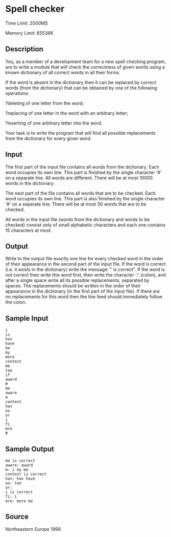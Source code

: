 # Spell checker

Time Limit: 2000MS

Memory Limit: 65536K


## Description

You, as a member of a development team for a new spell checking program, are to write a module that will check the correctness of given words using a known dictionary of all correct words in all their forms.

If the word is absent in the dictionary then it can be replaced by correct words (from the dictionary) that can be obtained by one of the following operations:

?deleting of one letter from the word;

?replacing of one letter in the word with an arbitrary letter;

?inserting of one arbitrary letter into the word.

Your task is to write the program that will find all possible replacements from the dictionary for every given word.


## Input

The first part of the input file contains all words from the dictionary. Each word occupies its own line. This part is finished by the single character '#' on a separate line. All words are different. There will be at most 10000 words in the dictionary.

The next part of the file contains all words that are to be checked. Each word occupies its own line. This part is also finished by the single character '#' on a separate line. There will be at most 50 words that are to be checked.

All words in the input file (words from the dictionary and words to be checked) consist only of small alphabetic characters and each one contains 15 characters at most.


## Output

Write to the output file exactly one line for every checked word in the order of their appearance in the second part of the input file. If the word is correct (i.e. it exists in the dictionary) write the message: " is correct". If the word is not correct then write this word first, then write the character ':' (colon), and after a single space write all its possible replacements, separated by spaces. The replacements should be written in the order of their appearance in the dictionary (in the first part of the input file). If there are no replacements for this word then the line feed should immediately follow the colon.


## Sample Input

```
i
is
has
have
be
my
more
contest
me
too
if
award
#
me
aware
m
contest
hav
oo
or
i
fi
mre
#
```


## Sample Output

```
me is correct
aware: award
m: i my me
contest is correct
hav: has have
oo: too
or:
i is correct
fi: i
mre: more me
```


## Source

Northeastern Europe 1998
